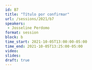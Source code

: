 ```yaml
---
id: B7
title: "Título por confirmar"
url: /sessions/2021/b7
speakers:
 - Josseline Perdomo 
format: session
block: b
time_start: 2021-10-05T13:00:00-05:00
time_end: 2021-10-05T13:25:00-05:00
video:
slides:
draft: true
---
```


